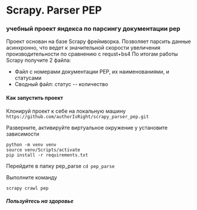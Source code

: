 # Scrapy. Parser PEP


### учебный проект яндекса по парсингу документации pep

Проект основан на базе Scrapy фреймворка. Позволяет парсить данные асинхронно, что ведет к значительной скорости увеличения производительности по сравнению с requst+bs4
По итогам работы Scrapy получите 2 файла:
 - Файл c номерами документации PEP, их наименованиями, и статусами     
 - Сводный файл: статус -- количество

#### Как запустить проект

Клонируй проект к себе на локальную машину
`https://github.com/authorIsRight/scrapy_parser_pep.git`

Разверните, активируйте виртуальное окружение у установите зависимости
```
python -m venv venv
source venv/Scripts/activate 
pip install -r requirements.txt
```
Перейдите в папку pep_parse
`cd pep_parse`

Выполните команду
```
scrapy crawl pep
```
##### Пользуйтесь на здоровье